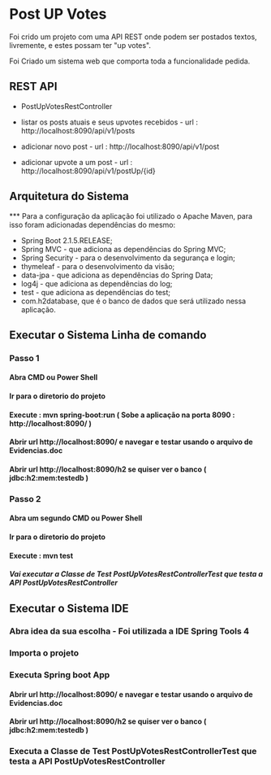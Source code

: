 # Post UP Votes

Foi crido um projeto com uma API REST onde podem ser postados textos, livremente, e estes possam ter "up votes".

Foi Criado um sistema web que comporta toda a funcionalidade pedida.

## REST API

 * PostUpVotesRestController
 
  * listar os posts atuais e seus upvotes recebidos - url : http://localhost:8090/api/v1/posts
  * adicionar novo post                             - url : http://localhost:8090/api/v1/post
  * adicionar upvote a um post                      - url : http://localhost:8090/api/v1/postUp/{id}
  
## Arquitetura do Sistema
 
 *** Para a configuração da aplicação foi utilizado o Apache Maven, para isso foram adicionadas dependências do mesmo:

  * Spring Boot 2.1.5.RELEASE;
  * Spring MVC - que adiciona as dependências do Spring MVC;
  * Spring Security - para o desenvolvimento da segurança e login;
  * thymeleaf - para o desenvolvimento da visão;
  * data-jpa - que adiciona as dependências do Spring Data;
  * log4j - que adiciona as dependências do log;
  * test - que adiciona as dependências do test;
  * com.h2database, que é o banco de dados que será utilizado nessa aplicação.
  
## Executar o Sistema Linha de comando

  ### Passo 1

  #### Abra CMD ou Power Shell
  
  #### Ir para o diretorio do projeto
  
  #### Execute : mvn spring-boot:run ( Sobe a aplicação na porta 8090 : http://localhost:8090/  )
 
  #### Abrir url http://localhost:8090/ e navegar e testar usando o arquivo de Evidencias.doc
  
  #### Abrir url http://localhost:8090/h2 se quiser ver o banco ( jdbc:h2:mem:testedb )
  
  ### Passo 2

  #### Abra um segundo CMD ou Power Shell
	
  #### Ir para o diretorio do projeto
  
  #### Execute : mvn test 
  
  ##### Vai executar a Classe de Test PostUpVotesRestControllerTest que testa a API PostUpVotesRestController
  
## Executar o Sistema IDE

  ### Abra idea da sua escolha - Foi utilizada a IDE Spring Tools 4
  
  ### Importa o projeto
  
  ### Executa Spring boot App
  
  #### Abrir url http://localhost:8090/ e navegar e testar usando o arquivo de Evidencias.doc
  
  #### Abrir url http://localhost:8090/h2 se quiser ver o banco ( jdbc:h2:mem:testedb )
  
  ### Executa a Classe de Test PostUpVotesRestControllerTest que testa a API PostUpVotesRestController

